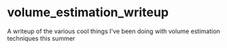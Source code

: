 volume_estimation_writeup
=========================

A writeup of the various cool things I've been doing with volume estimation techniques this summer
